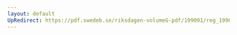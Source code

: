 ```yaml
---
layout: default
UpRedirect: https://pdf.swedeb.se/riksdagen-volumeG-pdf/199091/reg_199091/reg_199091_0185.pdf
---
```


